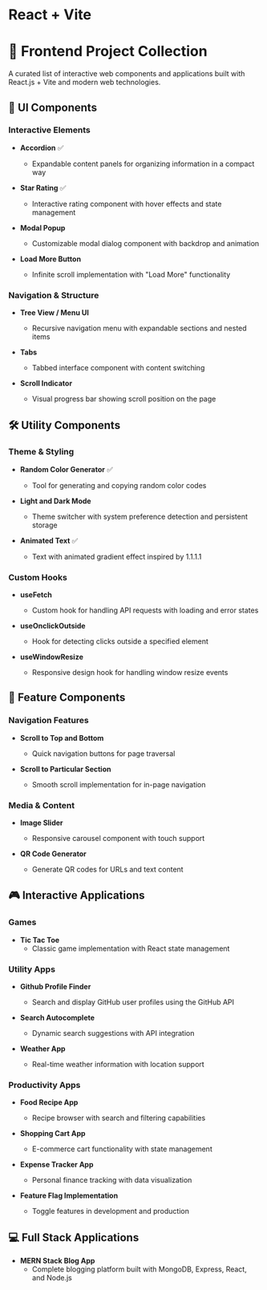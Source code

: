 # React + Vite

# 🚀 Frontend Project Collection

A curated list of interactive web components and applications built with React.js + Vite and modern web technologies.

## 🎨 UI Components

### Interactive Elements
* **Accordion** ✅
  * Expandable content panels for organizing information in a compact way 

* **Star Rating** ✅
  * Interactive rating component with hover effects and state management

* **Modal Popup**
  * Customizable modal dialog component with backdrop and animation

* **Load More Button**
  * Infinite scroll implementation with "Load More" functionality

### Navigation & Structure
* **Tree View / Menu UI**
  * Recursive navigation menu with expandable sections and nested items

* **Tabs**
  * Tabbed interface component with content switching

* **Scroll Indicator**
  * Visual progress bar showing scroll position on the page

## 🛠️ Utility Components

### Theme & Styling
* **Random Color Generator** ✅
  * Tool for generating and copying random color codes 

* **Light and Dark Mode**
  * Theme switcher with system preference detection and persistent storage

* **Animated Text** ✅
  * Text with animated gradient effect inspired by 1.1.1.1

### Custom Hooks
* **useFetch**
  * Custom hook for handling API requests with loading and error states

* **useOnclickOutside**
  * Hook for detecting clicks outside a specified element

* **useWindowResize**
  * Responsive design hook for handling window resize events

## 📱 Feature Components

### Navigation Features
* **Scroll to Top and Bottom**
  * Quick navigation buttons for page traversal

* **Scroll to Particular Section**
  * Smooth scroll implementation for in-page navigation

### Media & Content
* **Image Slider**
  * Responsive carousel component with touch support

* **QR Code Generator**
  * Generate QR codes for URLs and text content

## 🎮 Interactive Applications

### Games
* **Tic Tac Toe**
  * Classic game implementation with React state management

### Utility Apps
* **Github Profile Finder**
  * Search and display GitHub user profiles using the GitHub API

* **Search Autocomplete**
  * Dynamic search suggestions with API integration

* **Weather App**
  * Real-time weather information with location support

### Productivity Apps
* **Food Recipe App**
  * Recipe browser with search and filtering capabilities

* **Shopping Cart App**
  * E-commerce cart functionality with state management

* **Expense Tracker App**
  * Personal finance tracking with data visualization

* **Feature Flag Implementation**
  * Toggle features in development and production

## 💻 Full Stack Applications

* **MERN Stack Blog App**
  * Complete blogging platform built with MongoDB, Express, React, and Node.js
